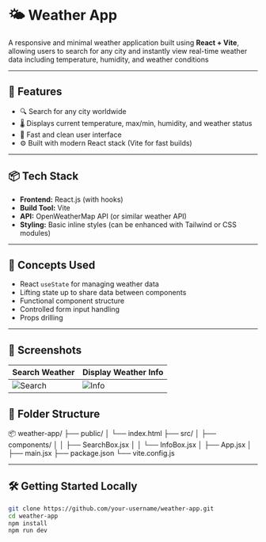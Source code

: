 # 🌤️ Weather App

A responsive and minimal weather application built using **React + Vite**, allowing users to search for any city and instantly view real-time weather data including temperature, humidity, and weather conditions

---

## 🚀 Features

- 🔍 Search for any city worldwide
- 🌡️ Displays current temperature, max/min, humidity, and weather status
- 🎯 Fast and clean user interface
- ⚙️ Built with modern React stack (Vite for fast builds)

---

## 📦 Tech Stack

- **Frontend:** React.js (with hooks)
- **Build Tool:** Vite
- **API:** OpenWeatherMap API (or similar weather API)
- **Styling:** Basic inline styles (can be enhanced with Tailwind or CSS modules)

---

## 🧠 Concepts Used

- React `useState` for managing weather data
- Lifting state up to share data between components
- Functional component structure
- Controlled form input handling
- Props drilling

---
## 📸 Screenshots

| Search Weather | Display Weather Info |
|----------------|-----------------------|
| ![Search](https://via.placeholder.com/300x150?text=Search+City) | ![Info](https://via.placeholder.com/300x150?text=Weather+Info) |


## 📁 Folder Structure

📦 weather-app/
├── public/
│ └── index.html
├── src/
│ ├── components/
│ │ ├── SearchBox.jsx
│ │ └── InfoBox.jsx
│ ├── App.jsx
│ ├── main.jsx
├── package.json
└── vite.config.js

---

## 🛠️ Getting Started Locally

```bash
git clone https://github.com/your-username/weather-app.git
cd weather-app
npm install
npm run dev
